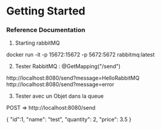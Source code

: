 # Getting Started

### Reference Documentation

1. Starting rabbitMQ

docker run -it -p 15672:15672 -p 5672:5672 rabbitmq:latest

2. Tester RabbitMQ : @GetMapping("/send")

http://localhost:8080/send?message=HelloRabbitMQ
http://localhost:8080/send?message=error

3. Tester avec un Objet dans la queue

POST => http://localhost:8080/send

{
"id":1,
"name": "test",
"quantity": 2,
"price": 3.5
}